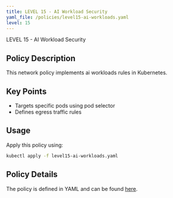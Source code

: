 ```yaml
---
title: LEVEL 15 - AI Workload Security
yaml_file: /policies/level15-ai-workloads.yaml
level: 15
---
```


LEVEL 15 - AI Workload Security

## Policy Description

This network policy implements ai workloads rules in Kubernetes.

## Key Points

- Targets specific pods using pod selector
- Defines egress traffic rules

## Usage

Apply this policy using:
```bash
kubectl apply -f level15-ai-workloads.yaml
```

## Policy Details

The policy is defined in YAML and can be found [here](/policies/level15-ai-workloads.yaml).
